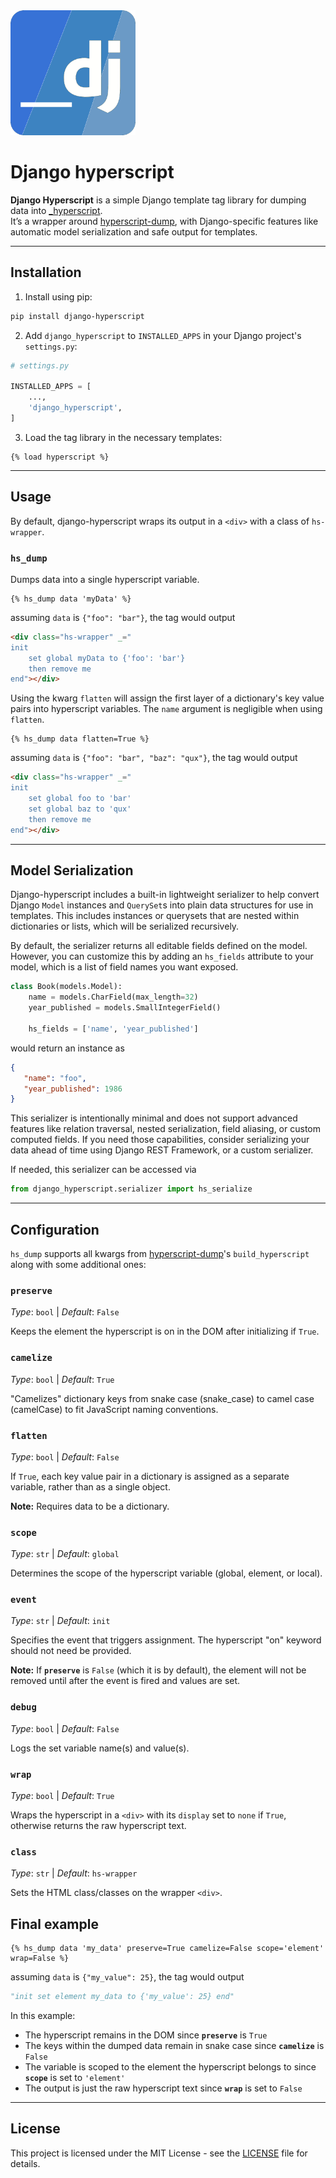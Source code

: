 <img src="https://github.com/LucLor06/django-hyperscript/blob/main/django-hyperscript.png?raw=true" width=200>

# Django hyperscript

**Django Hyperscript** is a simple Django template tag library for dumping data into [_hyperscript](https://github.com/bigskysoftware/_hyperscript).  
It’s a wrapper around [hyperscript-dump](https://github.com/LucLor06/hyperscript-dump), with Django-specific features like automatic model serialization and safe output for templates.

---
## Installation

1. Install using pip:
```bash
pip install django-hyperscript
```

2. Add `django_hyperscript` to `INSTALLED_APPS` in your Django project's `settings.py`:
```python
# settings.py

INSTALLED_APPS = [
    ...,
    'django_hyperscript',
]
```

3. Load the tag library in the necessary templates:
```django
{% load hyperscript %}
```

---
## Usage

By default, django-hyperscript wraps its output in a `<div>` with a class of `hs-wrapper`.

### `hs_dump`

Dumps data into a single hyperscript variable.
```django
{% hs_dump data 'myData' %}
```
assuming `data` is `{"foo": "bar"}`, the tag would output
```html
<div class="hs-wrapper" _="
init
    set global myData to {'foo': 'bar'} 
    then remove me 
end"></div>
```

Using the kwarg `flatten` will assign the first layer of a dictionary's key value pairs into hyperscript variables. The `name` argument is negligible when using `flatten`.
```django
{% hs_dump data flatten=True %}
```
assuming `data` is `{"foo": "bar", "baz": "qux"}`, the tag would output
```html
<div class="hs-wrapper" _="
init
    set global foo to 'bar'
    set global baz to 'qux' 
    then remove me 
end"></div>
```

---
## Model Serialization

Django-hyperscript includes a built-in lightweight serializer to help convert Django `Model` instances and `QuerySet`s into plain data structures for use in templates. This includes instances or querysets that are nested within dictionaries or lists, which will be serialized recursively.

By default, the serializer returns all editable fields defined on the model. However, you can customize this by adding an `hs_fields` attribute to your model, which is a list of field names you want exposed.

```python
class Book(models.Model):
    name = models.CharField(max_length=32)
    year_published = models.SmallIntegerField()

    hs_fields = ['name', 'year_published']
```

would return an instance as

```json
{
   "name": "foo",
   "year_published": 1986
}
```

This serializer is intentionally minimal and does not support advanced features like relation traversal, nested serialization, field aliasing, or custom computed fields. If you need those capabilities, consider serializing your data ahead of time using Django REST Framework, or a custom serializer.

If needed, this serializer can be accessed via
```python
from django_hyperscript.serializer import hs_serialize
```
---
## Configuration

`hs_dump` supports all kwargs from [hyperscript-dump](https://github.com/LucLor06/hyperscript-dump)'s `build_hyperscript` along with some additional ones:

### `preserve`
*Type*: `bool` | *Default*: `False`

Keeps the element the hyperscript is on in the DOM after initializing if `True`.

### `camelize`
*Type*: `bool` | *Default*: `True`

"Camelizes" dictionary keys from snake case (snake_case) to camel case (camelCase) to fit JavaScript naming conventions.

### `flatten`
*Type*: `bool` | *Default*: `False`

If `True`, each key value pair in a dictionary is assigned as a separate variable, rather than as a single object.

**Note:** Requires data to be a dictionary.

### `scope`
*Type*: `str` | *Default*: `global`

Determines the scope of the hyperscript variable (global, element, or local).

### `event`
*Type*: `str` | *Default*: `init`

Specifies the event that triggers assignment. The hyperscript "on" keyword should not need be provided.

**Note:** If **`preserve`** is `False` (which it is by default), the element will not be removed until after the event is fired and values are set.

### `debug`
*Type*: `bool` | *Default*: `False`

Logs the set variable name(s) and value(s).

### `wrap`
*Type*: `bool` | *Default*: `True`

Wraps the hyperscript in a `<div>` with its `display` set to `none` if `True`, otherwise returns the raw hyperscript text.

### `class`
*Type*: `str` | *Default*: `hs-wrapper`

Sets the HTML class/classes on the wrapper `<div>`.

## Final example
```django
{% hs_dump data 'my_data' preserve=True camelize=False scope='element' wrap=False %}
```
assuming `data` is `{"my_value": 25}`, the tag would output
```python
"init set element my_data to {'my_value': 25} end"
```
In this example:
- The hyperscript remains in the DOM since **`preserve`** is `True`
- The keys within the dumped data remain in snake case since **`camelize`** is `False`
- The variable is scoped to the element the hyperscript belongs to since **`scope`** is set to `'element'`
- The output is just the raw hyperscript text since **`wrap`** is set to `False`

---
## License

This project is licensed under the MIT License - see the [LICENSE](LICENSE) file for details.
